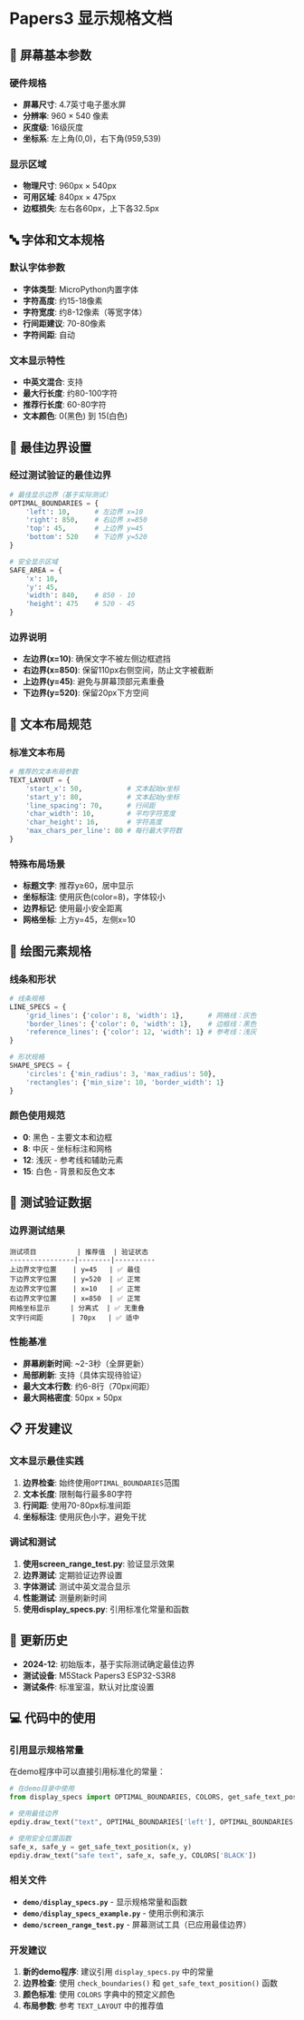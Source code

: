 # Papers3 显示规格文档

## 📐 屏幕基本参数

### 硬件规格
- **屏幕尺寸**: 4.7英寸电子墨水屏
- **分辨率**: 960 × 540 像素
- **灰度级**: 16级灰度
- **坐标系**: 左上角(0,0)，右下角(959,539)

### 显示区域
- **物理尺寸**: 960px × 540px
- **可用区域**: 840px × 475px
- **边框损失**: 左右各60px，上下各32.5px

## 🔤 字体和文本规格

### 默认字体参数
- **字体类型**: MicroPython内置字体
- **字符高度**: 约15-18像素
- **字符宽度**: 约8-12像素（等宽字体）
- **行间距建议**: 70-80像素
- **字符间距**: 自动

### 文本显示特性
- **中英文混合**: 支持
- **最大行长度**: 约80-100字符
- **推荐行长度**: 60-80字符
- **文本颜色**: 0(黑色) 到 15(白色)

## 📏 最佳边界设置

### 经过测试验证的最佳边界
```python
# 最佳显示边界（基于实际测试）
OPTIMAL_BOUNDARIES = {
    'left': 10,      # 左边界 x=10
    'right': 850,    # 右边界 x=850  
    'top': 45,       # 上边界 y=45
    'bottom': 520    # 下边界 y=520
}

# 安全显示区域
SAFE_AREA = {
    'x': 10,
    'y': 45, 
    'width': 840,    # 850 - 10
    'height': 475    # 520 - 45
}
```

### 边界说明
- **左边界(x=10)**: 确保文字不被左侧边框遮挡
- **右边界(x=850)**: 保留110px右侧空间，防止文字被截断
- **上边界(y=45)**: 避免与屏幕顶部元素重叠
- **下边界(y=520)**: 保留20px下方空间

## 📝 文本布局规范

### 标准文本布局
```python
# 推荐的文本布局参数
TEXT_LAYOUT = {
    'start_x': 50,           # 文本起始x坐标
    'start_y': 80,           # 文本起始y坐标  
    'line_spacing': 70,      # 行间距
    'char_width': 10,        # 平均字符宽度
    'char_height': 16,       # 字符高度
    'max_chars_per_line': 80 # 每行最大字符数
}
```

### 特殊布局场景
- **标题文字**: 推荐y≥60，居中显示
- **坐标标注**: 使用灰色(color=8)，字体较小
- **边界标记**: 使用最小安全距离
- **网格坐标**: 上方y=45，左侧x=10

## 🎨 绘图元素规格

### 线条和形状
```python
# 线条规格
LINE_SPECS = {
    'grid_lines': {'color': 8, 'width': 1},      # 网格线：灰色
    'border_lines': {'color': 0, 'width': 1},    # 边框线：黑色
    'reference_lines': {'color': 12, 'width': 1} # 参考线：浅灰
}

# 形状规格  
SHAPE_SPECS = {
    'circles': {'min_radius': 3, 'max_radius': 50},
    'rectangles': {'min_size': 10, 'border_width': 1}
}
```

### 颜色使用规范
- **0**: 黑色 - 主要文本和边框
- **8**: 中灰 - 坐标标注和网格
- **12**: 浅灰 - 参考线和辅助元素
- **15**: 白色 - 背景和反色文本

## 🧪 测试验证数据

### 边界测试结果
```
测试项目          | 推荐值  | 验证状态
----------------|--------|----------
上边界文字位置    | y=45   | ✅ 最佳
下边界文字位置    | y=520  | ✅ 正常  
左边界文字位置    | x=10   | ✅ 正常
右边界文字位置    | x=850  | ✅ 正常
网格坐标显示     | 分离式  | ✅ 无重叠
文字行间距       | 70px   | ✅ 适中
```

### 性能基准
- **屏幕刷新时间**: ~2-3秒（全屏更新）
- **局部刷新**: 支持（具体实现待验证）
- **最大文本行数**: 约6-8行（70px间距）
- **最大网格密度**: 50px × 50px

## 📋 开发建议

### 文本显示最佳实践
1. **边界检查**: 始终使用`OPTIMAL_BOUNDARIES`范围
2. **文本长度**: 限制每行最多80字符
3. **行间距**: 使用70-80px标准间距
4. **坐标标注**: 使用灰色小字，避免干扰

### 调试和测试
1. **使用screen_range_test.py**: 验证显示效果
2. **边界测试**: 定期验证边界设置
3. **字体测试**: 测试中英文混合显示
4. **性能测试**: 测量刷新时间
5. **使用display_specs.py**: 引用标准化常量和函数

## 🔄 更新历史

- **2024-12**: 初始版本，基于实际测试确定最佳边界
- **测试设备**: M5Stack Papers3 ESP32-S3R8
- **测试条件**: 标准室温，默认对比度设置

## 💻 代码中的使用

### 引用显示规格常量

在demo程序中可以直接引用标准化的常量：

```python
# 在demo目录中使用
from display_specs import OPTIMAL_BOUNDARIES, COLORS, get_safe_text_position

# 使用最佳边界
epdiy.draw_text("text", OPTIMAL_BOUNDARIES['left'], OPTIMAL_BOUNDARIES['top'], COLORS['BLACK'])

# 使用安全位置函数
safe_x, safe_y = get_safe_text_position(x, y)
epdiy.draw_text("safe text", safe_x, safe_y, COLORS['BLACK'])
```

### 相关文件

- **`demo/display_specs.py`** - 显示规格常量和函数
- **`demo/display_specs_example.py`** - 使用示例和演示
- **`demo/screen_range_test.py`** - 屏幕测试工具（已应用最佳边界）

### 开发建议

1. **新的demo程序**: 建议引用 `display_specs.py` 中的常量
2. **边界检查**: 使用 `check_boundaries()` 和 `get_safe_text_position()` 函数
3. **颜色标准**: 使用 `COLORS` 字典中的预定义颜色
4. **布局参数**: 参考 `TEXT_LAYOUT` 中的推荐值 